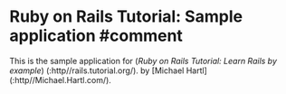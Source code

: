 # Ruby on Rails Tutorial: Sample application  #comment

This is the sample application for
(*Ruby on Rails Tutorial: Learn Rails by example*) (:http//rails.tutorial.org/).
by [Michael Hartl] (:http//Michael.Hartl.com/).

  
 

